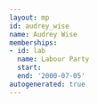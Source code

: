 ```yaml
---
layout: mp
id: audrey_wise
name: Audrey Wise
memberships:
- id: lab
  name: Labour Party
  start: 
  end: '2000-07-05'
autogenerated: true
---
```

